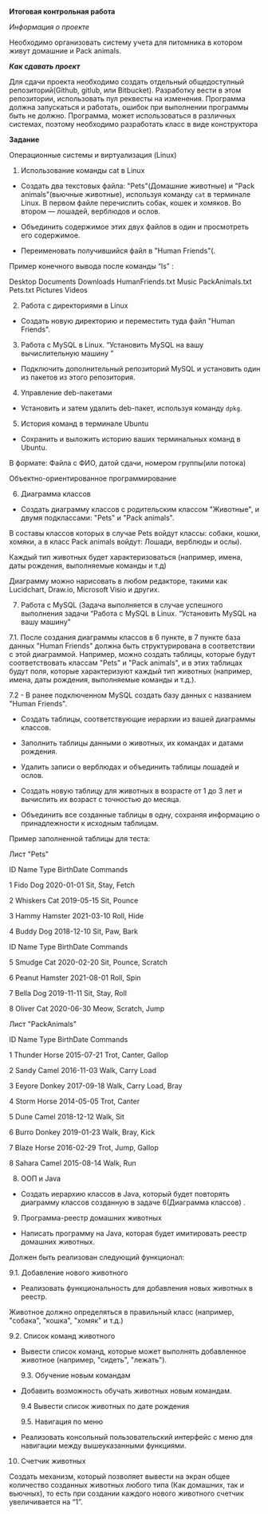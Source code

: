 **Итоговая контрольная работа**

_Информация о проекте_

Необходимо организовать систему учета для питомника в котором живут домашние и Pack animals.

**_Как сдавать проект_**

Для сдачи проекта необходимо создать отдельный общедоступный репозиторий(Github, gitlub, или Bitbucket). Разработку вести в этом репозитории, использовать пул реквесты на изменения. Программа должна запускаться и работать, ошибок при выполнении программы быть не должно. Программа, может использоваться в различных системах, поэтому необходимо разработать класс в виде конструктора

**Задание**

Операционные системы и виртуализация (Linux)

1. Использование команды cat в Linux

- Создать два текстовых файла: "Pets"(Домашние животные) и "Pack animals"(вьючные животные), используя команду `cat` в терминале Linux. В первом файле перечислить собак, кошек и хомяков. Во втором — лошадей, верблюдов и ослов.

- Объединить содержимое этих двух файлов в один и просмотреть его содержимое.

- Переименовать получившийся файл в "Human Friends"(.

Пример конечного вывода после команды “ls” :

Desktop Documents Downloads HumanFriends.txt Music PackAnimals.txt Pets.txt Pictures Videos

2. Работа с директориями в Linux

- Создать новую директорию и переместить туда файл "Human Friends".

3. Работа с MySQL в Linux. “Установить MySQL на вашу вычислительную машину ”

- Подключить дополнительный репозиторий MySQL и установить один из пакетов из этого репозитория.

4. Управление deb-пакетами

- Установить и затем удалить deb-пакет, используя команду `dpkg`.

5. История команд в терминале Ubuntu

- Сохранить и выложить историю ваших терминальных команд в Ubuntu.

В формате: Файла с ФИО, датой сдачи, номером группы(или потока)

Объектно-ориентированное программирование

6. Диаграмма классов

- Создать диаграмму классов с родительским классом "Животные", и двумя подклассами: "Pets" и "Pack animals".

В составы классов которых в случае Pets войдут классы: собаки, кошки, хомяки, а в класс Pack animals войдут: Лошади, верблюды и ослы).

Каждый тип животных будет характеризоваться (например, имена, даты рождения, выполняемые команды и т.д)

Диаграмму можно нарисовать в любом редакторе, такими как Lucidchart, Draw.io, Microsoft Visio и других.

7. Работа с MySQL (Задача выполняется в случае успешного выполнения задачи “Работа с MySQL в Linux. “Установить MySQL на вашу машину”

7.1. После создания диаграммы классов в 6 пункте, в 7 пункте база данных "Human Friends" должна быть структурирована в соответствии с этой диаграммой. Например, можно создать таблицы, которые будут соответствовать классам "Pets" и "Pack animals", и в этих таблицах будут поля, которые характеризуют каждый тип животных (например, имена, даты рождения, выполняемые команды и т.д.).

7.2 - В ранее подключенном MySQL создать базу данных с названием "Human Friends".

- Создать таблицы, соответствующие иерархии из вашей диаграммы классов.

- Заполнить таблицы данными о животных, их командах и датами рождения.

- Удалить записи о верблюдах и объединить таблицы лошадей и ослов.

- Создать новую таблицу для животных в возрасте от 1 до 3 лет и вычислить их возраст с точностью до месяца.

- Объединить все созданные таблицы в одну, сохраняя информацию о принадлежности к исходным таблицам.

Пример заполненной таблицы для теста:

Лист "Pets"

ID Name Type BirthDate Commands

1 Fido Dog 2020-01-01 Sit, Stay, Fetch

2 Whiskers Cat 2019-05-15 Sit, Pounce

3 Hammy Hamster 2021-03-10 Roll, Hide

4 Buddy Dog 2018-12-10 Sit, Paw, Bark

ID Name Type BirthDate Commands

5 Smudge Cat 2020-02-20 Sit, Pounce, Scratch

6 Peanut Hamster 2021-08-01 Roll, Spin

7 Bella Dog 2019-11-11 Sit, Stay, Roll

8 Oliver Cat 2020-06-30 Meow, Scratch, Jump

Лист "PackAnimals"

ID Name Type BirthDate Commands

1 Thunder Horse 2015-07-21 Trot, Canter, Gallop

2 Sandy Camel 2016-11-03 Walk, Carry Load

3 Eeyore Donkey 2017-09-18 Walk, Carry Load, Bray

4 Storm Horse 2014-05-05 Trot, Canter

5 Dune Camel 2018-12-12 Walk, Sit

6 Burro Donkey 2019-01-23 Walk, Bray, Kick

7 Blaze Horse 2016-02-29 Trot, Jump, Gallop

8 Sahara Camel 2015-08-14 Walk, Run

8. ООП и Java

- Создать иерархию классов в Java, который будет повторять диаграмму классов созданную в задаче 6(Диаграмма классов) .

9. Программа-реестр домашних животных

- Написать программу на Java, которая будет имитировать реестр домашних животных.

Должен быть реализован следующий функционал:

9.1. Добавление нового животного

- Реализовать функциональность для добавления новых животных в реестр.

Животное должно определяться в правильный класс (например, "собака", "кошка", "хомяк" и т.д.)

9.2. Список команд животного

- Вывести список команд, которые может выполнять добавленное животное (например, "сидеть", "лежать").

  9.3. Обучение новым командам

- Добавить возможность обучать животных новым командам.

  9.4 Вывести список животных по дате рождения

  9.5. Навигация по меню

- Реализовать консольный пользовательский интерфейс с меню для навигации между вышеуказанными функциями.

10. Счетчик животных

Создать механизм, который позволяет вывести на экран общее количество созданных животных любого типа (Как домашних, так и вьючных), то есть при создании каждого нового животного счетчик увеличивается на “1”.
